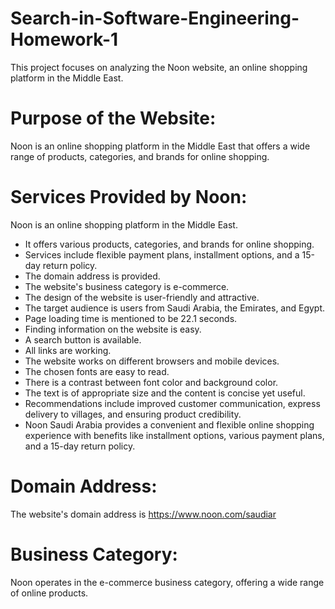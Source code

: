 # Search-in-Software-Engineering-Homework-1
This project focuses on analyzing the Noon website, an online shopping platform in the Middle East.

# Purpose of the Website:
Noon is an online shopping platform in the Middle East that offers a wide range of products, categories, and brands for online shopping.

# Services Provided by Noon:
Noon is an online shopping platform in the Middle East.

* It offers various products, categories, and brands for online shopping.
* Services include flexible payment plans, installment options, and a 15-day return policy.
* The domain address is provided.
* The website's business category is e-commerce.
* The design of the website is user-friendly and attractive.
* The target audience is users from Saudi Arabia, the Emirates, and Egypt.
* Page loading time is mentioned to be 22.1 seconds.
* Finding information on the website is easy.
* A search button is available.
* All links are working.
* The website works on different browsers and mobile devices.
* The chosen fonts are easy to read.
* There is a contrast between font color and background color.
* The text is of appropriate size and the content is concise yet useful.
* Recommendations include improved customer communication, express delivery to villages, and ensuring product credibility.
* Noon Saudi Arabia provides a convenient and flexible online shopping experience with benefits like installment options, various payment plans, and a 15-day return policy.

# Domain Address:
The website's domain address is https://www.noon.com/saudiar

# Business Category:
Noon operates in the e-commerce business category, offering a wide range of online products.
